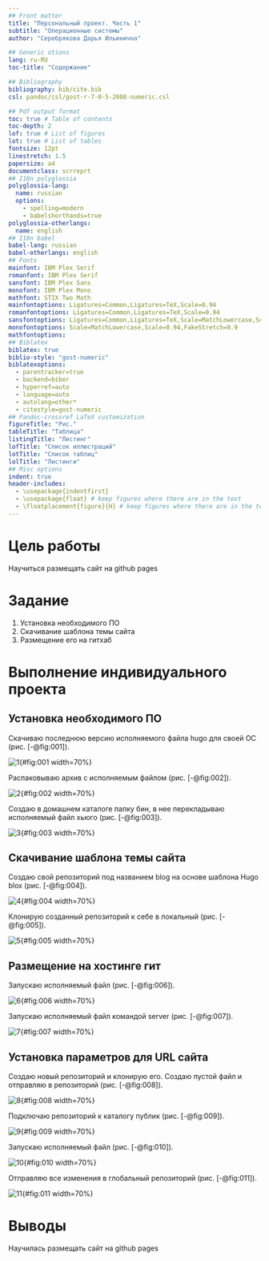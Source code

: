 ```yaml
---
## Front matter
title: "Персональный проект. Часть 1"
subtitle: "Операционные системы"
author: "Серебрякова Дарья Ильинична"

## Generic otions
lang: ru-RU
toc-title: "Содержание"

## Bibliography
bibliography: bib/cite.bib
csl: pandoc/csl/gost-r-7-0-5-2008-numeric.csl

## Pdf output format
toc: true # Table of contents
toc-depth: 2
lof: true # List of figures
lot: true # List of tables
fontsize: 12pt
linestretch: 1.5
papersize: a4
documentclass: scrreprt
## I18n polyglossia
polyglossia-lang:
  name: russian
  options:
	- spelling=modern
	- babelshorthands=true
polyglossia-otherlangs:
  name: english
## I18n babel
babel-lang: russian
babel-otherlangs: english
## Fonts
mainfont: IBM Plex Serif
romanfont: IBM Plex Serif
sansfont: IBM Plex Sans
monofont: IBM Plex Mono
mathfont: STIX Two Math
mainfontoptions: Ligatures=Common,Ligatures=TeX,Scale=0.94
romanfontoptions: Ligatures=Common,Ligatures=TeX,Scale=0.94
sansfontoptions: Ligatures=Common,Ligatures=TeX,Scale=MatchLowercase,Scale=0.94
monofontoptions: Scale=MatchLowercase,Scale=0.94,FakeStretch=0.9
mathfontoptions:
## Biblatex
biblatex: true
biblio-style: "gost-numeric"
biblatexoptions:
  - parentracker=true
  - backend=biber
  - hyperref=auto
  - language=auto
  - autolang=other*
  - citestyle=gost-numeric
## Pandoc-crossref LaTeX customization
figureTitle: "Рис."
tableTitle: "Таблица"
listingTitle: "Листинг"
lofTitle: "Список иллюстраций"
lotTitle: "Список таблиц"
lolTitle: "Листинги"
## Misc options
indent: true
header-includes:
  - \usepackage{indentfirst}
  - \usepackage{float} # keep figures where there are in the text
  - \floatplacement{figure}{H} # keep figures where there are in the text
---
```


# Цель работы

Научиться размещать сайт на github pages

# Задание

1. Установка необходимого ПО
2. Скачивание шаблона темы сайта
3. Размещение его на гитхаб

# Выполнение индивидуального проекта

## Установка необходимого ПО

Скачиваю последнюю версию исполняемого файла hugo для своей ОС (рис. [-@fig:001]).

![1](image/1.JPG){#fig:001 width=70%}

Распаковываю архив с исполняемым файлом (рис. [-@fig:002]).

![2](image/2.JPG){#fig:002 width=70%}

Создаю в домашнем каталоге папку бин, в нее перекладываю исполняемый файл хьюго (рис. [-@fig:003]).

![3](image/3.JPG){#fig:003 width=70%}

## Скачивание шаблона темы сайта

Создаю свой репозиторий под названием blog на основе шаблона Hugo blox (рис. [-@fig:004]).

![4](image/4.JPG){#fig:004 width=70%}

Клонирую созданный репозиторий к себе в локальный (рис. [-@fig:005]).

![5](image/5.JPG){#fig:005 width=70%}

## Размещение на хостинге гит

Запускаю исполняемый файл (рис. [-@fig:006]).

![6](image/6.JPG){#fig:006 width=70%}

Запускаю исполняемый файл командой server (рис. [-@fig:007]).

![7](image/7.JPG){#fig:007 width=70%}

## Установка параметров для URL сайта

Создаю новый репозиторий и клонирую его. Создаю пустой файл и отправляю в репозиторий (рис. [-@fig:008]).

![8](image/8.JPG){#fig:008 width=70%}

Подключаю репозиторий к каталогу публик (рис. [-@fig:009]).

![9](image/9.JPG){#fig:009 width=70%}

Запускаю исполняемый файл (рис. [-@fig:010]).

![10](image/10.JPG){#fig:010 width=70%}

Отправляю все изменения в глобальный репозиторий (рис. [-@fig:011]).

![11](image/11.JPG){#fig:011 width=70%}


# Выводы

Научилась размещать сайт на github pages
